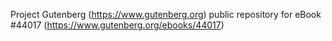 Project Gutenberg (https://www.gutenberg.org) public repository for eBook #44017 (https://www.gutenberg.org/ebooks/44017)
